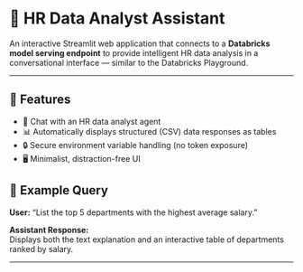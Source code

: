 # 💼 HR Data Analyst Assistant

An interactive Streamlit web application that connects to a **Databricks model serving endpoint** to provide intelligent HR data analysis in a conversational interface — similar to the Databricks Playground.

---

## 🚀 Features

- 💬 Chat with an HR data analyst agent
- 📊 Automatically displays structured (CSV) data responses as tables
- 🔒 Secure environment variable handling (no token exposure)
- 🖥️ Minimalist, distraction-free UI

## 🧠 Example Query

**User:** “List the top 5 departments with the highest average salary.”

**Assistant Response:**  
Displays both the text explanation and an interactive table of departments ranked by salary.

---
